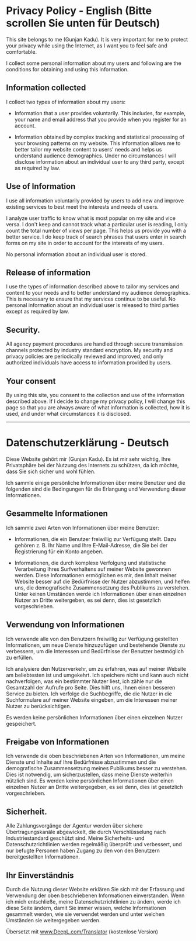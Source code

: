 # Privacy Policy - English (Bitte scrollen Sie unten für Deutsch)

This site belongs to me (Gunjan Kadu). It is very important for me to protect your privacy while using the Internet, as I want you to feel safe and comfortable.

I collect some personal information about my users and following are the conditions for obtaining and using this information.

## Information collected

I collect two types of information about my users:

- Information that a user provides voluntarily. This includes, for example, your name and email address that you provide when you register for an account.

- Information obtained by complex tracking and statistical processing of your browsing patterns on my website. This information allows me to better tailor my website content to users' needs and helps us understand audience demographics. Under no circumstances I will disclose information about an individual user to any third party, except as required by law.

## Use of Information

I use all information voluntarily provided by users to add new and improve existing services to best meet the interests and needs of users.

I analyze user traffic to know what is most popular on my site and vice versa. I don't keep and cannot track what a particular user is reading, I only count the total number of views per page. This helps us provide you with a better service. I do keep track of search phrases that users enter in search forms on my site in order to account for the interests of my users.

No personal information about an individual user is stored.

## Release of information

I use the types of information described above to tailor my services and content to your needs and to better understand my audience demographics. This is necessary to ensure that my services continue to be useful. No personal information about an individual user is released to third parties except as required by law.

## Security.

All agency payment procedures are handled through secure transmission channels protected by industry standard encryption. My security and privacy policies are periodically reviewed and improved, and only authorized individuals have access to information provided by users.

## Your consent

By using this site, you consent to the collection and use of the information described above. If I decide to change my privacy policy, I will change this page so that you are always aware of what information is collected, how it is used, and under what circumstances it is disclosed.

---

# Datenschutzerklärung - Deutsch

Diese Website gehört mir (Gunjan Kadu). Es ist mir sehr wichtig, Ihre Privatsphäre bei der Nutzung des Internets zu schützen, da ich möchte, dass Sie sich sicher und wohl fühlen.

Ich sammle einige persönliche Informationen über meine Benutzer und die folgenden sind die Bedingungen für die Erlangung und Verwendung dieser Informationen.

## Gesammelte Informationen

Ich sammle zwei Arten von Informationen über meine Benutzer:

- Informationen, die ein Benutzer freiwillig zur Verfügung stellt. Dazu gehören z. B. Ihr Name und Ihre E-Mail-Adresse, die Sie bei der Registrierung für ein Konto angeben.

- Informationen, die durch komplexe Verfolgung und statistische Verarbeitung Ihres Surfverhaltens auf meiner Website gewonnen werden. Diese Informationen ermöglichen es mir, den Inhalt meiner Website besser auf die Bedürfnisse der Nutzer abzustimmen, und helfen uns, die demografische Zusammensetzung des Publikums zu verstehen. Unter keinen Umständen werde ich Informationen über einen einzelnen Nutzer an Dritte weitergeben, es sei denn, dies ist gesetzlich vorgeschrieben.

## Verwendung von Informationen

Ich verwende alle von den Benutzern freiwillig zur Verfügung gestellten Informationen, um neue Dienste hinzuzufügen und bestehende Dienste zu verbessern, um die Interessen und Bedürfnisse der Benutzer bestmöglich zu erfüllen.

Ich analysiere den Nutzerverkehr, um zu erfahren, was auf meiner Website am beliebtesten ist und umgekehrt. Ich speichere nicht und kann auch nicht nachverfolgen, was ein bestimmter Nutzer liest, ich zähle nur die Gesamtzahl der Aufrufe pro Seite. Dies hilft uns, Ihnen einen besseren Service zu bieten. Ich verfolge die Suchbegriffe, die die Nutzer in die Suchformulare auf meiner Website eingeben, um die Interessen meiner Nutzer zu berücksichtigen.

Es werden keine persönlichen Informationen über einen einzelnen Nutzer gespeichert.

## Freigabe von Informationen

Ich verwende die oben beschriebenen Arten von Informationen, um meine Dienste und Inhalte auf Ihre Bedürfnisse abzustimmen und die demografische Zusammensetzung meines Publikums besser zu verstehen. Dies ist notwendig, um sicherzustellen, dass meine Dienste weiterhin nützlich sind. Es werden keine persönlichen Informationen über einen einzelnen Nutzer an Dritte weitergegeben, es sei denn, dies ist gesetzlich vorgeschrieben.

## Sicherheit.

Alle Zahlungsvorgänge der Agentur werden über sichere Übertragungskanäle abgewickelt, die durch Verschlüsselung nach Industriestandard geschützt sind. Meine Sicherheits- und Datenschutzrichtlinien werden regelmäßig überprüft und verbessert, und nur befugte Personen haben Zugang zu den von den Benutzern bereitgestellten Informationen.

## Ihr Einverständnis

Durch die Nutzung dieser Website erklären Sie sich mit der Erfassung und Verwendung der oben beschriebenen Informationen einverstanden. Wenn ich mich entschließe, meine Datenschutzrichtlinien zu ändern, werde ich diese Seite ändern, damit Sie immer wissen, welche Informationen gesammelt werden, wie sie verwendet werden und unter welchen Umständen sie weitergegeben werden.

Übersetzt mit www.DeepL.com/Translator (kostenlose Version)

